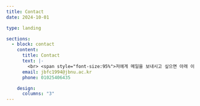 ```yaml
---
title: Contact
date: 2024-10-01

type: landing

sections:
  - block: contact
    content:
      title: Contact
      text: |-
        <br> <span style="font-size:95%">저에게 메일을 보내시고 싶으면 아래 이메일 주소로 보내주시길 바랍니다.</span> <br>
      email: jbfc1994@jbnu.ac.kr
      phone: 01025406435

    design:
      columns: "3"
---
```


